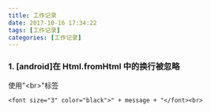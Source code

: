 ```yaml
---
title: 工作记录
date: 2017-10-16 17:34:22
tags: [工作记录]
categories: [工作记录]
---
```


### 1. [android]在 Html.fromHtml 中的换行被忽略

使用"&lt;br>"标签

```
<font size="3" color="black">" + message + "</font><br>
```
